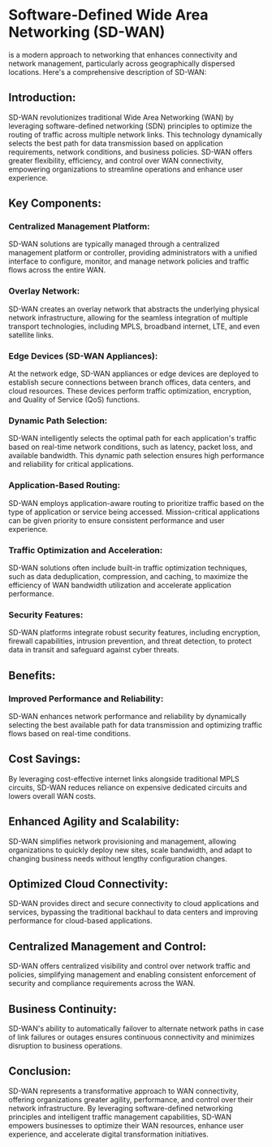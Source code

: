 # Software-Defined Wide Area Networking (SD-WAN) 

is a modern approach to networking that enhances connectivity and network management, particularly across geographically dispersed locations. Here's a comprehensive description of SD-WAN:

## Introduction:

SD-WAN revolutionizes traditional Wide Area Networking (WAN) by leveraging software-defined networking (SDN) principles to optimize the routing of traffic across multiple network links. This technology dynamically selects the best path for data transmission based on application requirements, network conditions, and business policies. SD-WAN offers greater flexibility, efficiency, and control over WAN connectivity, empowering organizations to streamline operations and enhance user experience.

## Key Components:

### Centralized Management Platform:

SD-WAN solutions are typically managed through a centralized management platform or controller, providing administrators with a unified interface to configure, monitor, and manage network policies and traffic flows across the entire WAN.

### Overlay Network:

SD-WAN creates an overlay network that abstracts the underlying physical network infrastructure, allowing for the seamless integration of multiple transport technologies, including MPLS, broadband internet, LTE, and even satellite links.

### Edge Devices (SD-WAN Appliances):

At the network edge, SD-WAN appliances or edge devices are deployed to establish secure connections between branch offices, data centers, and cloud resources. These devices perform traffic optimization, encryption, and Quality of Service (QoS) functions.

### Dynamic Path Selection:

SD-WAN intelligently selects the optimal path for each application's traffic based on real-time network conditions, such as latency, packet loss, and available bandwidth. This dynamic path selection ensures high performance and reliability for critical applications.

### Application-Based Routing:

SD-WAN employs application-aware routing to prioritize traffic based on the type of application or service being accessed. Mission-critical applications can be given priority to ensure consistent performance and user experience.

### Traffic Optimization and Acceleration:

SD-WAN solutions often include built-in traffic optimization techniques, such as data deduplication, compression, and caching, to maximize the efficiency of WAN bandwidth utilization and accelerate application performance.

### Security Features:

SD-WAN platforms integrate robust security features, including encryption, firewall capabilities, intrusion prevention, and threat detection, to protect data in transit and safeguard against cyber threats.

## Benefits:

### Improved Performance and Reliability:

SD-WAN enhances network performance and reliability by dynamically selecting the best available path for data transmission and optimizing traffic flows based on real-time conditions.

## Cost Savings:

By leveraging cost-effective internet links alongside traditional MPLS circuits, SD-WAN reduces reliance on expensive dedicated circuits and lowers overall WAN costs.

## Enhanced Agility and Scalability:

SD-WAN simplifies network provisioning and management, allowing organizations to quickly deploy new sites, scale bandwidth, and adapt to changing business needs without lengthy configuration changes.

## Optimized Cloud Connectivity:

SD-WAN provides direct and secure connectivity to cloud applications and services, bypassing the traditional backhaul to data centers and improving performance for cloud-based applications.

## Centralized Management and Control:

SD-WAN offers centralized visibility and control over network traffic and policies, simplifying management and enabling consistent enforcement of security and compliance requirements across the WAN.

## Business Continuity:

SD-WAN's ability to automatically failover to alternate network paths in case of link failures or outages ensures continuous connectivity and minimizes disruption to business operations.

## Conclusion:

SD-WAN represents a transformative approach to WAN connectivity, offering organizations greater agility, performance, and control over their network infrastructure. By leveraging software-defined networking principles and intelligent traffic management capabilities, SD-WAN empowers businesses to optimize their WAN resources, enhance user experience, and accelerate digital transformation initiatives.